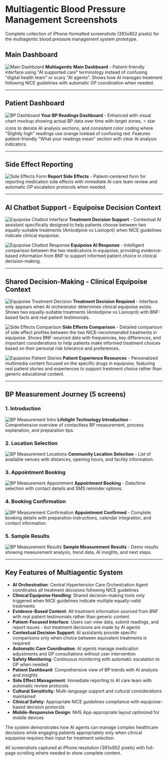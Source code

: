 # Multiagentic Blood Pressure Management Screenshots

Complete collection of iPhone-formatted screenshots (393x852 pixels) for the multiagentic blood pressure management system prototype.

## Main Dashboard

![Main Dashboard](mybp-main-ai-supported-care.png)
**Multiagentic Main Dashboard** - Patient-friendly interface using "AI supported care" terminology instead of confusing "digital health team" or scary "AI agents". Shows how AI manages treatment following NICE guidelines with automatic GP coordination when needed.

---

## Patient Dashboard

![BP Dashboard](mybp-dashboard-ai-supported-care.png)
**Your BP Readings Dashboard** - Enhanced with visual chart mockup showing actual BP data over time with target zones, ⭐ star icons to denote AI analysis sections, and consistent color coding where "Slightly high" readings use orange instead of confusing red. Features patient-friendly "What your readings mean" section with clear AI analysis indicators.

---

## Side Effect Reporting

![Side Effects Form](mybp-side-effects.png)
**Report Side Effects** - Patient-centered form for reporting medication side effects with immediate AI care team review and automatic GP escalation protocols when needed.

---

## AI Chatbot Support - Equipoise Decision Context

![Equipoise Chatbot Interface](shared-decision-equipoise-chatbot.png)
**Treatment Decision Support** - Contextual AI assistant specifically designed to help patients choose between two equally-suitable treatments (Amlodipine vs Lisinopril) when NICE guidelines indicate clinical equipoise.

![Equipoise Chatbot Response](shared-decision-equipoise-chatbot-response.png)
**Equipoise AI Response** - Intelligent comparison between the two medications in equipoise, providing evidence-based information from BNF to support informed patient choice in clinical decision-making.

---

## Shared Decision-Making - Clinical Equipoise Context

![Equipoise Treatment Decision](shared-decision-equipoise-final.png)
**Treatment Decision Required** - Interface only appears when AI orchestrator determines clinical equipoise exists. Shows two equally-suitable treatments (Amlodipine vs Lisinopril) with BNF-based facts and real patient testimonials.

![Side Effects Comparison](shared-decision-side-effects-comparison.png)
**Side Effects Comparison** - Detailed comparison of side effect profiles between the two NICE-recommended treatments in equipoise. Shows BNF-sourced data with frequencies, key differences, and important considerations to help patients make informed treatment choices based on their personal risk tolerance and preferences.

![Equipoise Patient Stories](shared-decision-equipoise-multimedia.png)
**Patient Experience Resources** - Personalized multimedia content focused on the specific drugs in equipoise, featuring real patient stories and experiences to support treatment choice rather than generic educational content.

---

## BP Measurement Journey (5 screens)

### 1. Introduction
![BP Measurement Intro](bp-measurement-intro.png)
**Lifelight Technology Introduction** - Comprehensive overview of contactless BP measurement, process explanation, and preparation tips.

### 2. Location Selection
![BP Measurement Locations](bp-measurement-locations.png)
**Community Location Selection** - List of available venues with distances, opening hours, and facility information.

### 3. Appointment Booking
![BP Measurement Appointment](bp-measurement-appointment.png)
**Appointment Booking** - Date/time selection with contact details and SMS reminder options.

### 4. Booking Confirmation
![BP Measurement Confirmation](bp-measurement-confirmation.png)
**Appointment Confirmed** - Complete booking details with preparation instructions, calendar integration, and contact information.

### 5. Sample Results
![BP Measurement Results](bp-measurement-results.png)
**Sample Measurement Results** - Demo results showing measurement analysis, trend data, AI insights, and next steps.

---

## Key Features of Multiagentic System

- **AI Orchestration**: Central Hypertension Care Orchestration Agent coordinates all treatment decisions following NICE guidelines
- **Clinical Equipoise Handling**: Shared decision-making tools only triggered when NICE guidelines indicate multiple equally-valid treatments
- **Evidence-Based Content**: All treatment information sourced from BNF with real patient testimonials rather than generic content
- **Patient-Focused Interface**: Users can view data, submit readings, and report issues - but treatment decisions are made by AI agents
- **Contextual Decision Support**: AI assistants provide specific comparisons only when choice between equivalent treatments is required
- **Automatic Care Coordination**: AI agents manage medication adjustments and GP consultations without user intervention
- **Safety Monitoring**: Continuous monitoring with automatic escalation to GP when needed
- **Patient Dashboard**: Comprehensive view of BP trends with AI analysis and insights
- **Side Effect Management**: Immediate reporting to AI care team with automatic review protocols
- **Cultural Sensitivity**: Multi-language support and cultural considerations maintained
- **Clinical Safety**: Appropriate NICE guidelines compliance with equipoise-based decision protocols
- **Mobile-Responsive Design**: NHS App-appropriate layout optimized for mobile devices

The system demonstrates how AI agents can manage complex healthcare decisions while engaging patients appropriately only when clinical equipoise requires their input for treatment selection.

All screenshots captured at iPhone resolution (393x852 pixels) with full-page scrolling where needed to show complete content.